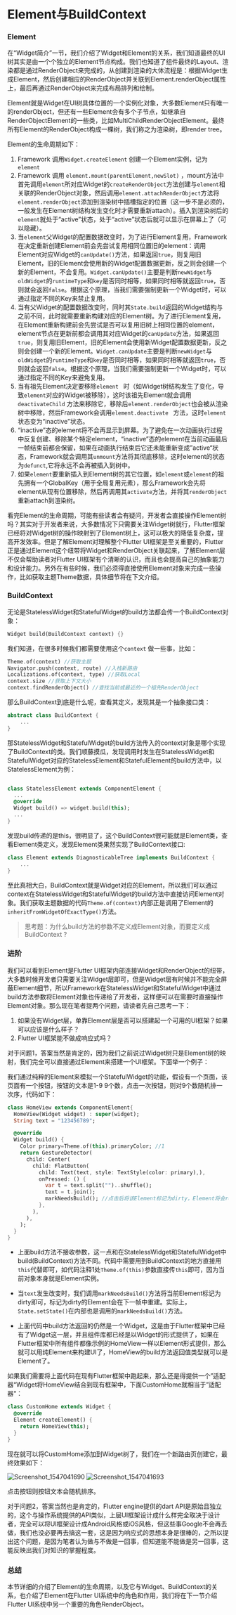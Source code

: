 # Element与BuildContext

### Element

在“Widget简介”一节，我们介绍了Widget和Element的关系，我们知道最终的UI树其实是由一个个独立的Element节点构成。我们也知道了组件最终的Layout、渲染都是通过RenderObject来完成的，从创建到渲染的大体流程是：根据Widget生成Element，然后创建相应的RenderObject并关联到Element.renderObject属性上，最后再通过RenderObject来完成布局排列和绘制。

Element就是Widget在UI树具体位置的一个实例化对象，大多数Element只有唯一的renderObject，但还有一些Element会有多个子节点，如继承自RenderObjectElement的一些类，比如MultiChildRenderObjectElement。最终所有Element的RenderObject构成一棵树，我们称之为渲染树，即render tree。

Element的生命周期如下：

1. Framework 调用`Widget.createElement` 创建一个Element实例，记为`element`
2. Framework 调用 `element.mount(parentElement,newSlot)` ，mount方法中首先调用`element`所对应Widget的`createRenderObject`方法创建与`element`相关联的RenderObject对象，然后调用`element.attachRenderObject`方法将`element.renderObject`添加到渲染树中插槽指定的位置（这一步不是必须的，一般发生在Element树结构发生变化时才需要重新attach）。插入到渲染树后的`element`就处于“active”状态，处于“active”状态后就可以显示在屏幕上了（可以隐藏）。
3. 当`element`父Widget的配置数据改变时，为了进行Element复用，Framework在决定重新创建Element前会先尝试复用相同位置旧的element：调用Element对应Widget的`canUpdate()`方法，如果返回`true`，则复用旧Element，旧的Element会使用新的Widget配置数据更新，反之则会创建一个新的Element，不会复用。`Widget.canUpdate()`主要是判断`newWidget`与`oldWidget`的`runtimeType`和`key`是否同时相等，如果同时相等就返回`true`，否则就会返回`false`。根据这个原理，当我们需要强制更新一个Widget时，可以通过指定不同的Key来禁止复用。
4. 当有父Widget的配置数据改变时，同时其`State.build`返回的Widget结构与之前不同，此时就需要重新构建对应的Element树。为了进行Element复用，在Element重新构建前会先尝试是否可以复用旧树上相同位置的element，element节点在更新前都会调用其对应Widget的`canUpdate`方法，如果返回`true`，则复用旧Element，旧的Element会使用新Widget配置数据更新，反之则会创建一个新的Element。`Widget.canUpdate`主要是判断`newWidget`与`oldWidget`的`runtimeType`和`key`是否同时相等，如果同时相等就返回`true`，否则就会返回`false`。根据这个原理，当我们需要强制更新一个Widget时，可以通过指定不同的Key来避免复用。
5. 当有祖先Element决定要移除`element ` 时（如Widget树结构发生了变化，导致`element`对应的Widget被移除），这时该祖先Element就会调用`deactivateChild` 方法来移除它，移除后`element.renderObject`也会被从渲染树中移除，然后Framework会调用`element.deactivate ` 方法，这时`element`状态变为“inactive”状态。
6. “inactive”态的element将不会再显示到屏幕。为了避免在一次动画执行过程中反复创建、移除某个特定element，“inactive”态的element在当前动画最后一帧结束前都会保留，如果在动画执行结束后它还未能重新变成”active“状态，Framework就会调用其`unmount`方法将其彻底移除，这时element的状态为`defunct`,它将永远不会再被插入到树中。
7. 如果`element`要重新插入到Element树的其它位置，如`element`或`element`的祖先拥有一个GlobalKey（用于全局复用元素），那么Framework会先将element从现有位置移除，然后再调用其`activate`方法，并将其`renderObject`重新attach到渲染树。

看完Element的生命周期，可能有些读者会有疑问，开发者会直接操作Element树吗？其实对于开发者来说，大多数情况下只需要关注Widget树就行，Flutter框架已经将对Widget树的操作映射到了Element树上，这可以极大的降低复杂度，提高开发效率。但是了解Element对理解整个Flutter UI框架是至关重要的，Flutter正是通过Element这个纽带将Widget和RenderObject关联起来，了解Element层不仅会帮助读者对Flutter UI框架有个清晰的认识，而且也会提高自己的抽象能力和设计能力。另外在有些时候，我们必须得直接使用Element对象来完成一些操作，比如获取主题Theme数据，具体细节将在下文介绍。

### BuildContext

无论是StatelessWidget和StatefulWidget的build方法都会传一个BuildContext对象：

```dart
Widget build(BuildContext context) {}
```

我们知道，在很多时候我们都需要使用这个`context` 做一些事，比如：

```dart
Theme.of(context) //获取主题
Navigator.push(context, route) //入栈新路由
Localizations.of(context, type) //获取Local
context.size //获取上下文大小
context.findRenderObject() //查找当前或最近的一个祖先RenderObject
```

那么BuildContext到底是什么呢，查看其定义，发现其是一个抽象接口类：

```dart
abstract class BuildContext {
    ...
}
```

那StatelessWidget和StatefulWidget的build方法传入的context对象是哪个实现了BuildContext的类。我们顺藤摸瓜，发现调用时发生在StatelessWidget和StatefulWidget对应的StatelessElement和StatefulElement的build方法中，以StatelessElement为例：

```dart

class StatelessElement extends ComponentElement {
  ...
  @override
  Widget build() => widget.build(this);
  ...
}
```

发现build传递的是this，很明显了，这个BuildContext很可能就是Element类，查看Element类定义，发现Element类果然实现了BuildContext接口:

```dart
class Element extends DiagnosticableTree implements BuildContext {
    ...
}
```

至此真相大白，BuildContext就是Widget对应的Element，所以我们可以通过context在StatelessWidget和StatefulWidget的build方法中直接访问Element对象。我们获取主题数据的代码`Theme.of(context)`内部正是调用了Element的`inheritFromWidgetOfExactType()`方法。

> 思考题：为什么build方法的参数不定义成Element对象，而要定义成BuildContext ?

### 进阶

我们可以看到Element是Flutter UI框架内部连接Widget和RenderObject的纽带，大多数时候开发者只需要关注Widget层即可，但是Widget层有时候并不能完全屏蔽Element细节，所以Framework在StatelessWidget和StatefulWidget中通过build方法参数将Element对象也传递给了开发者，这样便可以在需要时直接操作Element对象。那么现在笔者提两个问题，请读者先自己思考一下：

1. 如果没有Widget层，单靠Element层是否可以搭建起一个可用的UI框架？如果可以应该是什么样子？
2. Flutter UI框架能不做成响应式吗？

对于问题1，答案当然是肯定的，因为我们之前说过Widget树只是Element树的映射，我们完全可以直接通过Element来搭建一个UI框架。下面举一个例子：

我们通过纯粹的Element来模拟一个StatefulWidget的功能，假设有一个页面，该页面有一个按钮，按钮的文本是1-9 9个数，点击一次按钮，则对9个数随机排一次序，代码如下：

```dart
class HomeView extends ComponentElement{
  HomeView(Widget widget) : super(widget);
  String text = "123456789";

  @override
  Widget build() {
    Color primary=Theme.of(this).primaryColor; //1
    return GestureDetector(
      child: Center(
        child: FlatButton(
          child: Text(text, style: TextStyle(color: primary),),
          onPressed: () {
            var t = text.split("")..shuffle();
            text = t.join();
            markNeedsBuild(); //点击后将该Element标记为dirty，Element将会rebuild
          },
        ),
      ),
    );
  }
}
```

- 上面build方法不接收参数，这一点和在StatelessWidget和StatefulWidget中build(BuildContext)方法不同。代码中需要用到BuildContext的地方直接用`this`代替即可，如代码注释1处`Theme.of(this)`参数直接传`this`即可，因为当前对象本身就是Element实例。
- 当`text`发生改变时，我们调用`markNeedsBuild()`方法将当前Element标记为dirty即可，标记为dirty的Element会在下一帧中重建。实际上，`State.setState()`在内部也是调用的`markNeedsBuild()`方法。

- 上面代码中build方法返回的仍然是一个Widget，这是由于Flutter框架中已经有了Widget这一层，并且组件库都已经是以Widget的形式提供了，如果在Flutter框架中所有组件都像示例的HomeView一样以Element形式提供，那么就可以用纯Element来构建UI了，HomeView的build方法返回值类型就可以是Element了。

如果我们需要将上面代码在现有Flutter框架中跑起来，那么还是得提供一个”适配器“Widget将HomeView结合到现有框架中，下面CustomHome就相当于”适配器“：

```dart
class CustomHome extends Widget {
  @override
  Element createElement() {
    return HomeView(this);
  }
}
```

现在就可以将CustomHome添加到Widget树了，我们在一个新路由页创建它，最终效果如下：

![Screenshot_1547041690](../imgs/Screenshot_1547041690.png) ![Screenshot_1547041693](../imgs/Screenshot_1547041693.png)

点击按钮则按钮文本会随机排序。

对于问题2，答案当然也是肯定的，Flutter engine提供的dart API是原始且独立的，这个与操作系统提供的API类似，上层UI框架设计成什么样完全取决于设计者，完全可以将UI框架设计成Android风格或iOS风格，但这些事Google不会再去做，我们也没必要再去搞这一套，这是因为响应式的思想本身是很棒的，之所以提出这个问题，是因为笔者认为做与不做是一回事，但知道能不能做是另一回事，这能反映出我们对知识的掌握程度。


### 总结

本节详细的介绍了Element的生命周期，以及它与Widget、BuildContext的关系，也介绍了Element在Flutter UI系统中的角色和作用，我们将在下一节介绍Flutter UI系统中另一个重要的角色RenderObject。



